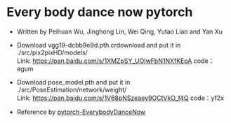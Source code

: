 # Every body dance now pytorch

* Written by Peihuan Wu, Jinghong Lin, Wei Qing, Yutao Liao and Yan Xu

* Download vgg19-dcbb9e9d.pth.crdownload and put it in ./src/pix2pixHD/models/   <br>Link: https://pan.baidu.com/s/1XMZpSY_UOIwFbN1NXfKEpA   code：agum 

* Download pose_model.pth and put it in ./src/PoseEstimation/network/weight/   <br>Link: https://pan.baidu.com/s/1V68pNSzeaey9OCtVkO_f4Q   code：yf2x 


* Reference by [pytorch-EverybodyDanceNow](https://github.com/nyoki-mtl/pytorch-EverybodyDanceNow)
 
